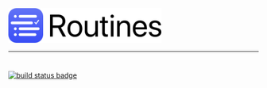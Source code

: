 <img src="/web-assets/images/web-logo-160.png" alt="Routines App Icon" height=70>
<hr />

#

<a href="https://travis-ci.com/donavoncade/Routines"><img src="https://travis-ci.com/donavoncade/Routines.svg?branch=master" alt="build status badge"></a>
</p>
